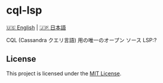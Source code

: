 # cql-lsp

[🇺🇸 English](README.md) | [🇯🇵 日本語](README_jap.md)

CQL (Cassandra クエリ言語) 用の唯一のオープン ソース LSP:?

## License

This project is licensed under the [MIT License](LICENSE).
